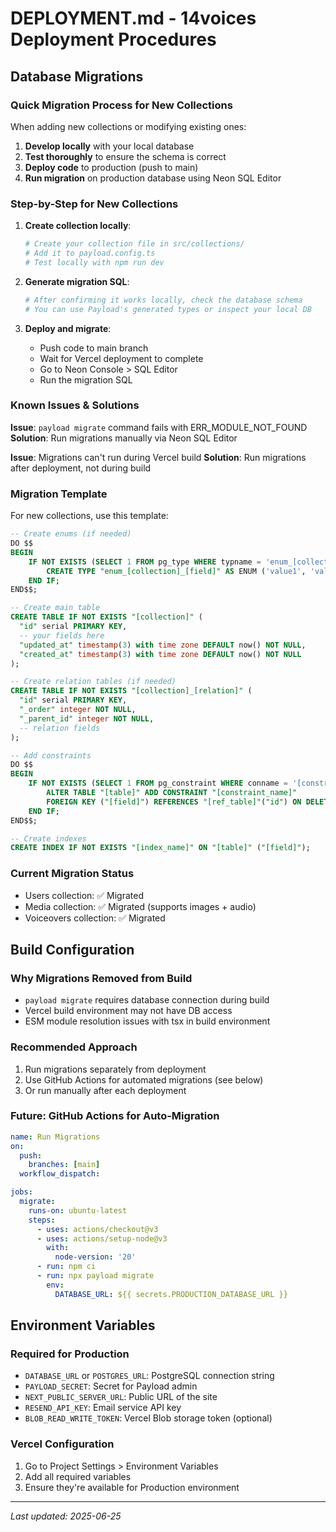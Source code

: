 # DEPLOYMENT.md - 14voices Deployment Procedures

## Database Migrations

### Quick Migration Process for New Collections

When adding new collections or modifying existing ones:

1. **Develop locally** with your local database
2. **Test thoroughly** to ensure the schema is correct
3. **Deploy code** to production (push to main)
4. **Run migration** on production database using Neon SQL Editor

### Step-by-Step for New Collections

1. **Create collection locally**:
   ```bash
   # Create your collection file in src/collections/
   # Add it to payload.config.ts
   # Test locally with npm run dev
   ```

2. **Generate migration SQL**:
   ```bash
   # After confirming it works locally, check the database schema
   # You can use Payload's generated types or inspect your local DB
   ```

3. **Deploy and migrate**:
   - Push code to main branch
   - Wait for Vercel deployment to complete
   - Go to Neon Console > SQL Editor
   - Run the migration SQL

### Known Issues & Solutions

**Issue**: `payload migrate` command fails with ERR_MODULE_NOT_FOUND
**Solution**: Run migrations manually via Neon SQL Editor

**Issue**: Migrations can't run during Vercel build
**Solution**: Run migrations after deployment, not during build

### Migration Template

For new collections, use this template:
```sql
-- Create enums (if needed)
DO $$ 
BEGIN
    IF NOT EXISTS (SELECT 1 FROM pg_type WHERE typname = 'enum_[collection]_[field]') THEN
        CREATE TYPE "enum_[collection]_[field]" AS ENUM ('value1', 'value2');
    END IF;
END$$;

-- Create main table
CREATE TABLE IF NOT EXISTS "[collection]" (
  "id" serial PRIMARY KEY,
  -- your fields here
  "updated_at" timestamp(3) with time zone DEFAULT now() NOT NULL,
  "created_at" timestamp(3) with time zone DEFAULT now() NOT NULL
);

-- Create relation tables (if needed)
CREATE TABLE IF NOT EXISTS "[collection]_[relation]" (
  "id" serial PRIMARY KEY,
  "_order" integer NOT NULL,
  "_parent_id" integer NOT NULL,
  -- relation fields
);

-- Add constraints
DO $$
BEGIN
    IF NOT EXISTS (SELECT 1 FROM pg_constraint WHERE conname = '[constraint_name]') THEN
        ALTER TABLE "[table]" ADD CONSTRAINT "[constraint_name]" 
        FOREIGN KEY ("[field]") REFERENCES "[ref_table]"("id") ON DELETE CASCADE;
    END IF;
END$$;

-- Create indexes
CREATE INDEX IF NOT EXISTS "[index_name]" ON "[table]" ("[field]");
```

### Current Migration Status
- Users collection: ✅ Migrated
- Media collection: ✅ Migrated (supports images + audio)
- Voiceovers collection: ✅ Migrated

## Build Configuration

### Why Migrations Removed from Build
- `payload migrate` requires database connection during build
- Vercel build environment may not have DB access
- ESM module resolution issues with tsx in build environment

### Recommended Approach
1. Run migrations separately from deployment
2. Use GitHub Actions for automated migrations (see below)
3. Or run manually after each deployment

### Future: GitHub Actions for Auto-Migration
```yaml
name: Run Migrations
on:
  push:
    branches: [main]
  workflow_dispatch:

jobs:
  migrate:
    runs-on: ubuntu-latest
    steps:
      - uses: actions/checkout@v3
      - uses: actions/setup-node@v3
        with:
          node-version: '20'
      - run: npm ci
      - run: npx payload migrate
        env:
          DATABASE_URL: ${{ secrets.PRODUCTION_DATABASE_URL }}
```

## Environment Variables

### Required for Production
- `DATABASE_URL` or `POSTGRES_URL`: PostgreSQL connection string
- `PAYLOAD_SECRET`: Secret for Payload admin
- `NEXT_PUBLIC_SERVER_URL`: Public URL of the site
- `RESEND_API_KEY`: Email service API key
- `BLOB_READ_WRITE_TOKEN`: Vercel Blob storage token (optional)

### Vercel Configuration
1. Go to Project Settings > Environment Variables
2. Add all required variables
3. Ensure they're available for Production environment

---
*Last updated: 2025-06-25*